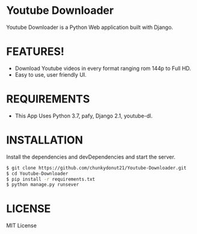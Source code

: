 # Youtube Downloader

Youtube Downloader is a Python Web application built with Django.


# FEATURES!

  - Download Youtube videos in every format ranging rom 144p to Full HD.
  - Easy to use, user friendly UI.


# REQUIREMENTS
  - This App Uses Python 3.7, pafy, Django 2.1, youtube-dl.

# INSTALLATION

Install the dependencies and devDependencies and start the server.

```sh
$ git clone https://github.com/chunkydonut21/Youtube-Downloader.git
$ cd Youtube-Downloader
$ pip install -r requirements.txt
$ python manage.py runsever
```

# LICENSE
MIT License